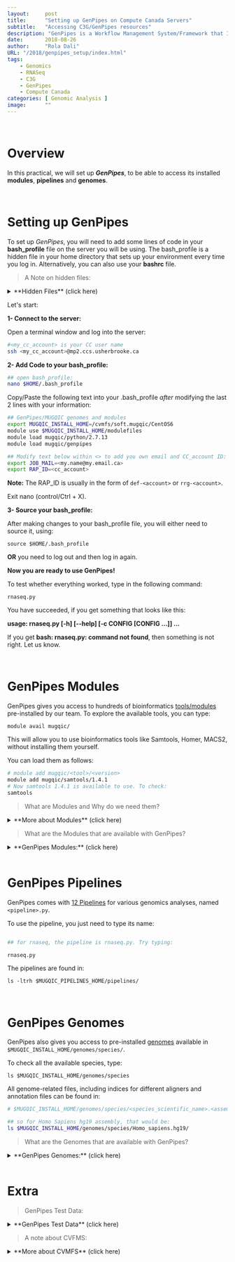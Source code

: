 ```yaml
---
layout:     post 
title:      "Setting up GenPipes on Compute Canada Servers"
subtitle:   "Accessing C3G/GenPipes resources"
description: "GenPipes is a Workflow Management System/Framework that I help develop at C3G. It eases the analysis of genomics data. This piece goes over how to set up GenPipes on the Compute Canada servers."
date:       2018-08-26
author:     "Rola Dali"
URL: "/2018/genpipes_setup/index.html"
tags:
    - Genomics
    - RNASeq
    - C3G
    - GenPipes
    - Compute Canada
categories: [ Genomic Analysis ]
image:      ""
---
```


<br/>

# Overview

In this practical, we will set up **_GenPipes_**, to be able to access its installed **modules**, **pipelines** and **genomes**.


<br/>

# Setting up GenPipes

To set up _GenPipes_, you will need to add some lines of code in your **bash_profile** file on the server you will be using. The bash_profile is a hidden file in your home directory that sets up your environment every time you log in. Alternatively, you can also use your **bashrc** file.  


> A Note on hidden files:

<details>
  <summary>
**Hidden Files** (click here)
  </summary>

Hidden files start with a `.` at the beginning of their names. For example: `.bash_profile` or `.bashrc`. To be able to see hidden files, you need to use:

`ls -a`

</details>


Let's start:


**1- Connect to the server:**

Open a terminal window and log into the server:


```bash
#<my_cc_account> is your CC user name
ssh <my_cc_account>@mp2.ccs.usherbrooke.ca
```  



**2- Add Code to your bash_profile:**

```bash
## open bash_profile:
nano $HOME/.bash_profile
```


Copy/Paste the following text into your .bash_profile *after* modifying the last 2 lines with your information:

```bash
## GenPipes/MUGQIC genomes and modules
export MUGQIC_INSTALL_HOME=/cvmfs/soft.mugqic/CentOS6
module use $MUGQIC_INSTALL_HOME/modulefiles
module load mugqic/python/2.7.13
module load mugqic/genpipes

## Modify text below within <> to add you own email and CC_account ID:
export JOB_MAIL=<my.name@my.email.ca>
export RAP_ID=<cc_account> 

```

**Note:** The RAP_ID is usually in the form of `def-<account>` or `rrg-<account>`.


Exit nano (control/Ctrl + X).



**3- Source your bash_profile:**

After making changes to your bash_profile file, you will either need to source it, using:

`source $HOME/.bash_profile`

**OR** you need to log out and then log in again.


**Now you are ready to use GenPipes!**

To test whether everything worked, type in the following command:

`rnaseq.py`


You have succeeded, if you get something that looks like this:

**usage: rnaseq.py [-h] [--help] [-c CONFIG [CONFIG ...]] ...**


If you get **bash: rnaseq.py: command not found**, then something is not right. Let us know.

<br/>

# GenPipes Modules

GenPipes gives you access to hundreds of bioinformatics [tools/modules](http://www.computationalgenomics.ca/cvmfs-modules/) pre-installed by our team. To explore the available tools, you can type:

`module avail mugqic/`


This will allow you to use bioinformatics tools like Samtools, Homer, MACS2, without installing them yourself.

You can load them as follows:

```bash
# module add mugqic/<tool>/<version>
module add mugqic/samtools/1.4.1
# Now samtools 1.4.1 is available to use. To check:
samtools
```


  
> What are Modules and Why do we need them?

<details>
  <summary>
**More about Modules** (click here)
  </summary>

"Modules" are a way to load software or tools when we need them.

Every time a computer runs a command (example "ls"), it needs to find the instructions to do so. It looks for the instructions in places listed in a variable called the **"$PATH"**. Every time you install a new tool, you need to add its location to your $PATH. Every time you issue a command (like ls), the computer will search through all the places listed in the $PATH to find the instructions on what to do.

Imagine, for servers that have thousands of users, each in need of several software, how long the PATH can get and how much that can slow down the system!

To avoid this, installed software is packaged in "modules" that you can be loaded when needed. The software is installed on the computer but the computer is not aware of it until you "load"" the module, which adds the software location to the $PATH.

To see what is in your $PATH, use:

`echo $PATH`

To see where the instructions of a command are stored, you can use `which`.
`which ls`

For ls, the instruction are usually stored in: /bin/ls


</details>




> What are the Modules that are available with GenPipes?

<details>
  <summary>
**GenPipes Modules:** (click here)
  </summary>

Command: 

`module avail mugqic/`

**OR** check out this [page](http://www.computationalgenomics.ca/cvmfs-modules/).

</details>

 <br/>

# GenPipes Pipelines

GenPipes comes with [12 Pipelines](https://bitbucket.org/mugqic/genpipes/src/ec3183ff39ed8371446fc243d41971efd0d092ac/pipelines/?at=master) for various genomics analyses, named `<pipeline>.py`.

To use the pipeline, you just need to type its name:

```bash

## for rnaseq, the pipeline is rnaseq.py. Try typing:

rnaseq.py
```

The pipelines are found in:

`ls -ltrh $MUGQIC_PIPELINES_HOME/pipelines/`

<br/>

# GenPipes Genomes

GenPipes also gives you access to pre-installed [genomes](http://www.computationalgenomics.ca/cvmfs-genomes/) available in `$MUGQIC_INSTALL_HOME/genomes/species/`.

To check all the available species, type:

`ls $MUGQIC_INSTALL_HOME/genomes/species`


All genome-related files, including indices for different aligners and annotation files can be found in:

```bash
# $MUGQIC_INSTALL_HOME/genomes/species/<species_scientific_name>.<assembly>/

## so for Homo Sapiens hg19 assembly, that would be:
ls $MUGQIC_INSTALL_HOME/genomes/species/Homo_sapiens.hg19/
```



> What are the Genomes that are available with GenPipes?

<details>
  <summary>
**GenPipes Genomes:** (click here)
  </summary>

Command: 

`ls $MUGQIC_INSTALL_HOME/genomes/species`

**OR** check this [page](http://www.computationalgenomics.ca/cvmfs-genomes/).


</details>

<br/>

# Extra

> GenPipes Test Data:

<details>
  <summary>
**GenPipes Test Data** (click here)
  </summary>

To test GenPipes, some small test datasets can be downloaded from this [page](http://www.computationalgenomics.ca/test-dataset/). 

</details>



> A note about CVFMS:

<details>
  <summary>
**More about CVMFS** (click here)
  </summary>

GenPipes is currenlty installed on many servers (Abacus, Guillimin, Mammouth, Cedar, Graham...). To avoid discrepancy between compute sites, GenPipes setup has been centralized to one location which is then distributed on a real-time shared file system: the CERN Virtual Machine File System (CVMFS). This helps us make sure that all the components of GenPipes are the same across servers. 

</details>

<br/>
<br/>
<br/>
<br/>


